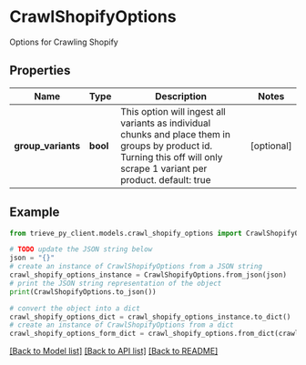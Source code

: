# CrawlShopifyOptions

Options for Crawling Shopify

## Properties

Name | Type | Description | Notes
------------ | ------------- | ------------- | -------------
**group_variants** | **bool** | This option will ingest all variants as individual chunks and place them in groups by product id. Turning this off will only scrape 1 variant per product. default: true | [optional] 

## Example

```python
from trieve_py_client.models.crawl_shopify_options import CrawlShopifyOptions

# TODO update the JSON string below
json = "{}"
# create an instance of CrawlShopifyOptions from a JSON string
crawl_shopify_options_instance = CrawlShopifyOptions.from_json(json)
# print the JSON string representation of the object
print(CrawlShopifyOptions.to_json())

# convert the object into a dict
crawl_shopify_options_dict = crawl_shopify_options_instance.to_dict()
# create an instance of CrawlShopifyOptions from a dict
crawl_shopify_options_form_dict = crawl_shopify_options.from_dict(crawl_shopify_options_dict)
```
[[Back to Model list]](../README.md#documentation-for-models) [[Back to API list]](../README.md#documentation-for-api-endpoints) [[Back to README]](../README.md)



